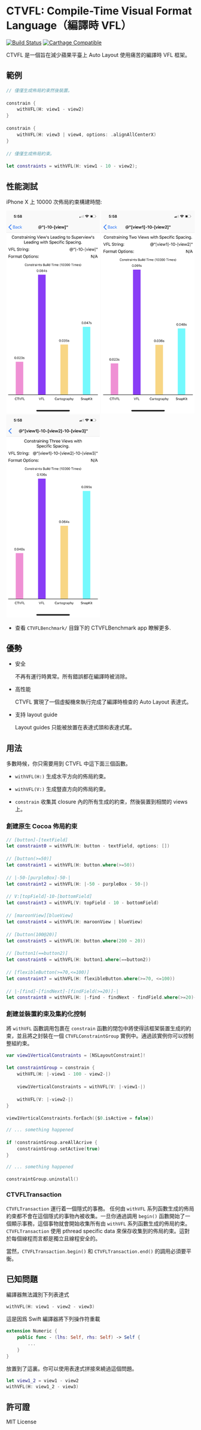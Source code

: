 # CTVFL: Compile-Time Visual Format Language（編譯時 VFL）

[![Build Status](https://travis-ci.com/WeZZard/CTVFL.svg?branch=master)](https://travis-ci.com/WeZZard/CTVFL)
[![Carthage Compatible](https://img.shields.io/badge/Carthage-compatible-4BC51D.svg?style=flat)](https://github.com/Carthage/Carthage)

CTVFL 是一個旨在減少蘋果平臺上 Auto Layout 使用痛苦的編譯時 VFL 框架。

## 範例

```swift
// 僅僅生成佈局約束然後裝置。

constrain {
    withVFL(H: view1 - view2)
}

constrain {
    withVFL(H: view3 | view4, options: .alignAllCenterX)
}

// 僅僅生成佈局約束。

let constraints = withVFL(H: view1 - 10 - view2);
```

## 性能測試

iPhone X 上 10000 次佈局約束構建時間:

<div>
    <img src="https://github.com/WeZZard/CTVFL/raw/master/.README.d/benchmark-1-view.png" alt="1 View Constraining" width="250px"/>
    <img src="https://github.com/WeZZard/CTVFL/raw/master/.README.d/benchmark-2-views.png" alt="2 Views Constraining" width="250px"/>
    <img src="https://github.com/WeZZard/CTVFL/raw/master/.README.d/benchmark-3-views.png" alt="3 Views Constraining" width="250px"/>
</div>

* 查看 `CTVFLBenchmark/` 目錄下的 CTVFLBenchmark app 瞭解更多.

## 優勢

- 安全
  
  不再有運行時異常。所有錯誤都在編譯時被消除。

- 高性能
  
  CTVFL 實現了一個虛擬機來執行完成了編譯時檢查的 Auto Layout 表達式。

- 支持 layout guide
  
  Layout guides 只能被放置在表達式頭和表達式尾。

## 用法

多數時候，你只需要用到 CTVFL 中這下面三個函數。

- `withVFL(H:)` 生成水平方向的佈局約束。

- `withVFL(V:)` 生成豎直方向的佈局約束。

- `constrain` 收集其 closure 內的所有生成的約束，然後裝置到相關的 views 上。

### 創建原生 Cocoa 佈局約束

```swift
// [button]-[textField]
let constraint0 = withVFL(H: button - textField, options: [])

// [button(>=50)]
let constraint1 = withVFL(H: button.where(>=50))

// |-50-[purpleBox]-50-|
let constraint2 = withVFL(H: |-50 - purpleBox - 50-|)

// V:[topField]-10-[bottomField]
let constraint3 = withVFL(V: topField - 10 - bottomField)

// [maroonView][blueView]
let constraint4 = withVFL(H: maroonView | blueView)

// [button(100@20)]
let constraint5 = withVFL(H: button.where(200 ~ 20))

// [button1(==button2)]
let constraint6 = withVFL(H: button1.where(==button2))

// [flexibleButton(>=70,<=100)]
let constraint7 = withVFL(H: flexibleButton.where(>=70, <=100))

// |-[find]-[findNext]-[findField(>=20)]-|
let constraint8 = withVFL(H: |-find - findNext - findField.where(>=20)-|)
```

### 創建並裝置約束及集約化控制

將 `withVFL` 函數調用包裹在 `constrain` 函數的閉包中將使得該框架裝置生成的約束，並且將之封裝在一個 `CTVFLConstraintGroup` 實例中。通過該實例你可以控制整組約束。

```swift
var view1VerticalConstraints = [NSLayoutConstraint]!

let constraintGroup = constrain {
    withVFL(H: |-view1 - 100 - view2-|)

    view1VerticalConstraints = withVFL(V: |-view1-|)

    withVFL(V: |-view2-|)
}

view1VerticalConstraints.forEach({$0.isActive = false})
```

```swift
// ... something happened

if !constraintGroup.areAllAcrive {
    constraintGroup.setActive(true)
}
```

```swift
// ... something happened

constraintGroup.uninstall()
```

### CTVFLTransaction

`CTVFLTransaction` 運行着一個隱式的事務。 任何由 `withVFL` 系列函數生成的佈局約束都不會在這個隱式的事物內被收集。一旦你通過調用 `begin()` 函數開始了一個顯示事務，這個事物就會開始收集所有由 `withVFL` 系列函數生成的佈局約束。`CTVFLTransaction` 使用 pthread specific data 來保存收集到的佈局約束。這對於每個線程而言都是獨立且線程安全的。

當然，`CTVFLTransaction.begin()` 和 `CTVFLTransaction.end()` 的調用必須要平衡。

## 已知問題

編譯器無法識別下列表達式

```swift
withVFL(H: view1 - view2 - view3)
```

這是因爲 Swift 編譯器將下列操作符重載

```swift
extension Numeric {
    public func - (lhs: Self, rhs: Self) -> Self {
        ...
    }
}
```

放置到了這裏。你可以使用表達式拼接來繞過這個問題。

```swift
let view1_2 = view1 - view2
withVFL(H: view1_2 - view3)
```

## 許可證

MIT License
